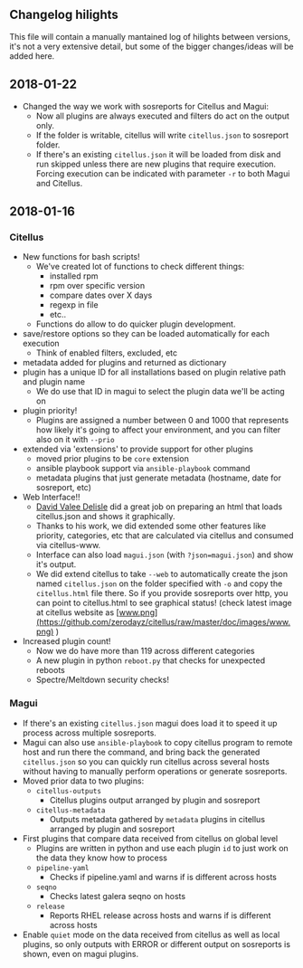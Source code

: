## Changelog hilights

This file will contain a manually mantained log of hilights between versions, it's not a very extensive detail, but some of the bigger changes/ideas will be added here.

## 2018-01-22
- Changed the way we work with sosreports for Citellus and Magui:
    - Now all plugins are always executed and filters do act on the output only.
    - If the folder is writable, citellus will write `citellus.json` to sosreport folder.
    - If there's an existing `citellus.json` it will be loaded from disk and run skipped unless there are new plugins that require execution. Forcing execution can be indicated with parameter `-r` to both Magui and Citellus.

## 2018-01-16

### Citellus
- New functions for bash scripts!
    - We've created lot of functions to check different things:
        - installed rpm 
        - rpm over specific version
        - compare dates over X days
        - regexp in file
        - etc..
    - Functions do allow to do quicker plugin development.
- save/restore options so they can be loaded automatically for each execution
    - Think of enabled filters, excluded, etc
- metadata added for plugins and returned as dictionary
- plugin has a unique ID for all installations based on plugin relative path and plugin name
    - We do use that ID in magui to select the plugin data we'll be acting on
- plugin priority!
    - Plugins are assigned a number between 0 and 1000 that represents how likely it's going to affect your environment, and you can filter also on it with `--prio`
- extended via 'extensions' to provide support for other plugins
    - moved prior plugins to be `core` extension
    - ansible playbook support via `ansible-playbook` command
    - metadata plugins that just generate metadata (hostname, date for sosreport, etc)
- Web Interface!!
    - [David Valee Delisle](https://valleedelisle.com/) did a great job on preparing an html that loads citellus.json and shows it graphically.
    - Thanks to his work, we did extended some other features like priority, categories, etc that are calculated via citellus and consumed via citellus-www.
    - Interface can also load `magui.json` (with `?json=magui.json`) and show it's output.
    - We did extend citellus to take `--web` to automatically create the json named `citellus.json` on the folder specified with `-o` and copy the `citellus.html` file there. So if you provide sosreports over http, you can point to citellus.html to see graphical status! (check latest image at citellus website as [www.png](https://github.com/zerodayz/citellus/raw/master/doc/images/www.png) )
- Increased plugin count!
    - Now we do have more than 119 across different categories
    - A new plugin in python `reboot.py` that checks for unexpected reboots
    - Spectre/Meltdown security checks!

### Magui
- If there's an existing `citellus.json` magui does load it to speed it up process across multiple sosreports.
- Magui can also use `ansible-playbook` to copy citellus program to remote host and run there the command, and bring back the generated `citellus.json` so you can quickly run citellus across several hosts without having to manually perform operations or generate sosreports.
- Moved prior data to two plugins:
    - `citellus-outputs`
        - Citellus plugins output arranged by plugin and sosreport
    - `citellus-metadata`
        - Outputs metadata gathered by `metadata` plugins in citellus arranged by plugin and sosreport
- First plugins that compare data received from citellus on global level
    - Plugins are written in python and use each plugin `id` to just work on the data they know how to process
    - `pipeline-yaml`
        - Checks if pipeline.yaml and warns if is different across hosts
    - `seqno`
        - Checks latest galera seqno on hosts
    - `release`
        - Reports RHEL release across hosts and warns if is different across hosts
- Enable `quiet` mode on the data received from citellus as well as local plugins, so only outputs with ERROR or different output on sosreports is shown, even on magui plugins.
